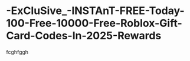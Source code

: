 # -ExCluSive_-INSTAnT-FREE-Today-100-Free-10000-Free-Roblox-Gift-Card-Codes-In-2025-Rewards
fcghfggh
